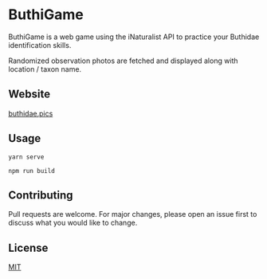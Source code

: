 # ButhiGame

ButhiGame is a web game using the iNaturalist API to practice your Buthidae identification skills.

Randomized observation photos are fetched and displayed along with location / taxon name.

## Website

 [buthidae.pics](https://buthidae.pics/)

## Usage

```
yarn serve

npm run build
```

## Contributing
Pull requests are welcome. For major changes, please open an issue first to discuss what you would like to change.

## License
[MIT](https://choosealicense.com/licenses/mit/)
